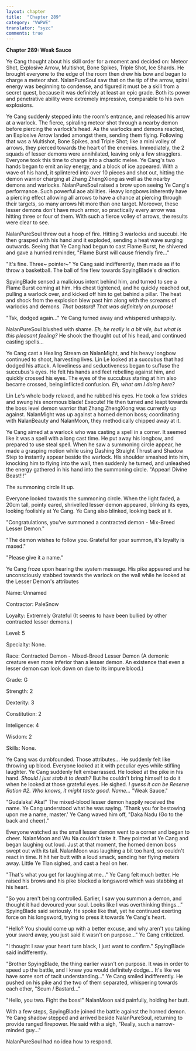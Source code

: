 ```yaml
---
layout: chapter
title:  "Chapter 289"
category: "VWPWE"
translator: "syzc"
comments: true
---
```


**Chapter 289: Weak Sauce**

Ye Cang thought about his skill order for a moment and decided on: Meteor Shot, Explosive Arrow, Multishot, Bone Spikes, Triple Shot, Ice Shards. He brought everyone to the edge of the room then drew his bow and began to charge a meteor shot. NalanPureSoul saw that on the tip of the arrow, spiral energy was beginning to condense, and figured it must be a skill from a secret quest, because it was definitely at least an epic grade. Both its power and penetrative ability were extremely impressive, comparable to his own explosions.

Ye Cang suddenly stepped into the room's entrance, and released his arrow at a warlock. The fierce, spiraling meteor shot through a nearby demon before piercing the warlock's head. As the warlocks and demons reacted, an Explosive Arrow landed amongst them, sending them flying. Following that was a Multishot, Bone Spikes, and Triple Shot; like a mini volley of arrows, they pierced towards the heart of the enemies. Immediately, the 2 squads of lesser demons were annihilated, leaving only a few stragglers. Everyone took this time to charge into a chaotic melee. Ye Cang's two hands began to emit an icy energy, and a block of ice appeared. With a wave of his hand, it splintered into over 10 pieces and shot out, hitting the demon warrior charging at Zhang ZhengXiong as well as the nearby demons and warlocks. NalanPureSoul raised a brow upon seeing Ye Cang's performance. Such powerful aoe abilities. Heavy longbows inherently have a piercing effect allowing all arrows to have a chance at piercing through their targets, so many arrows hit more than one target. Moreover, these lesser demons don't have much armor, so practically every arrow was hitting three or four of them. With such a fierce volley of arrows, the results were clear to see.

NalanPureSoul threw out a hoop of fire. Hitting 3 warlocks and succubi. He then grasped with his hand and it exploded, sending a heat wave surging outwards. Seeing that Ye Cang had begun to cast Flame Burst, he shivered and gave a hurried reminder, "Flame Burst will cause friendly fire..."

"It's fine. Three~ pointer~" Ye Cang said indifferently, then made as if to throw a basketball. The ball of fire flew towards SpyingBlade's direction.

SpyingBlade sensed a malicious intent behind him, and turned to see a Flame Burst coming at him. His chest tightened, and he quickly reached out, pulling a warlock over, and kicked off him to get behind a pillar. The heat and shock from the explosion blew past him along with the screams of warlocks and demons. *That bastard! That was definitely on purpose!*

"Tsk, dodged again..." Ye Cang turned away and whispered unhappily.

NalanPureSoul blushed with shame. *Eh, he really is a bit vile, but what is this pleasant feeling?* He shook the thought out of his head, and continued casting spells...

Ye Cang cast a Healing Stream on NalanMight, and his heavy longbow continued to shoot, harvesting lives. Lin Le looked at a succubus that had dodged his attack. A loveliness and seductiveness began to suffuse the succubus's eyes. He felt his hands and feet rebelling against him, and quickly crossed his eyes. The eyes of the succubus staring at him also became crossed, being inflicted confusion. *Eh, what am I doing here?*

Lin Le's whole body relaxed, and he rubbed his eyes. He took a few strides and swung his enormous blade! Execute! He then turned and leapt towards the boss level demon warrior that Zhang ZhengXiong was currently up against. NalanMight was up against a horned demon boss; coordinating with NalanBeauty and NalanMoon, they methodically chipped away at it.

Ye Cang aimed at a warlock who was casting a spell in a corner. It seemed like it was a spell with a long cast time. He put away his longbow, and prepared to use steal spell. When he saw a summoning circle appear, he made a grasping motion while using Dashing Straight Thrust and Shadow Step to instantly appear beside the warlock. His shoulder smashed into him, knocking him to flying into the wall, then suddenly he turned, and unleashed the energy gathered in his hand into the summoning circle. "Appear! Divine Beast!!!" 

The summoning circle lit up.

Everyone looked towards the summoning circle. When the light faded, a 20cm tall, pointy eared, shrivelled lesser demon appeared, blinking its eyes, looking foolishly at Ye Cang. Ye Cang also blinked, looking back at it.

"Congratulations, you've summoned a contracted demon - Mix-Breed Lesser Demon."

"The demon wishes to follow you. Grateful for your summon, it's loyalty is maxed."

"Please give it a name."

Ye Cang froze upon hearing the system message. His pike appeared and he unconsciously stabbed towards the warlock on the wall while he looked at the Lesser Demon's attributes

Name: Unnamed

Contractor: PaleSnow

Loyalty: Extremely Grateful (It seems to have been bullied by other contracted lesser demons.)

Level: 5

Specialty: None.

Race: Contracted Demon - Mixed-Breed Lesser Demon (A demonic creature even more inferior than a lesser demon. An existence that even a lesser demon can look down on due to its impure blood.)

Grade: G

Strength: 2

Dexterity: 3

Constitution: 2

Inteligence: 4

Wisdom: 2

Skills: None.

Ye Cang was dumbfounded. Those attributes... He suddenly felt like throwing up blood. Everyone looked at it with peculiar eyes while stifling laughter. Ye Cang suddenly felt embarrassed. He looked at the pike in his hand. *Should I just stab it to death?* But he couldn't bring himself to do it when he looked at those grateful eyes. He sighed. *I guess it can be Reserve Ration #2. Who knows, it might taste good. Name...* "Weak Sauce."

"Gudalaka! Aka!" The mixed-blood lesser demon happily received the name. Ye Cang understood what he was saying. 'Thank you for bestowing upon me a name, master.' Ye Cang waved him off, "Daka Nadu (Go to the back and cheer)."

Everyone watched as the small lesser demon went to a corner and began to cheer. NalanMoon and Wu Na couldn't take it. They pointed at Ye Cang and began laughing out loud. Just at that moment, the horned demon boss swept out with its tail. NalanMoon was laughing a bit too hard, so couldn't react in time. It hit her butt with a loud smack, sending her flying meters away. Little Ye Tian sighed, and cast a heal on her.

"That's what you get for laughing at me..." Ye Cang felt much better. He raised his brows and his pike blocked a longsword which was stabbing at his heart.

"So you aren't being controlled. Earlier, I saw you summon a demon, and thought it had devoured your soul. Looks like I was overthinking things..." SpyingBlade said seriously. He spoke like that, yet he continued exerting force on his longsword, trying to press it towards Ye Cang's heart.

"Hello? You should come up with a better excuse, and why aren't you taking your sword away, you just said it wasn't on purpose..." Ye Cang criticized.

"I thought I saw your heart turn black, I just want to confirm." SpyingBlade said indifferently.

"Brother SpyingBlade, the thing earlier wasn't on purpose. It was in order to speed up the battle, and I knew you would definitely dodge... It's like we have some sort of tacit understanding..." Ye Cang smiled indifferently. He pushed on his pike and the two of them separated, whispering towards each other, "Scum / Bastard..." 

"Hello, you two. Fight the boss!" NalanMoon said painfully, holding her butt.

With a few steps, SpyingBlade joined the battle against the horned demon. Ye Cang shadow stepped and arrived beside NalanPureSoul, returning to provide ranged firepower. He said with a sigh, "Really, such a narrow-minded guy..."

NalanPureSoul had no idea how to respond.
